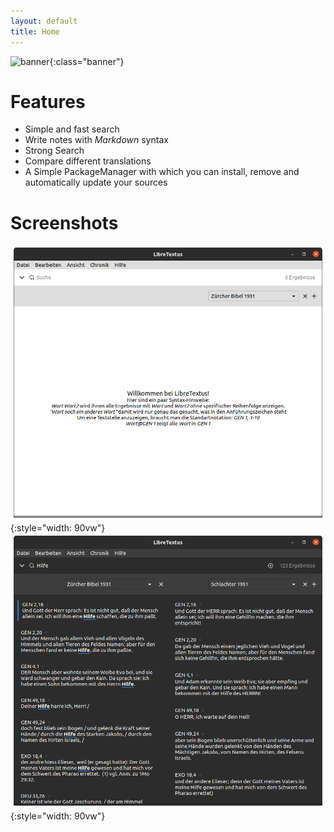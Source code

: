 ```yaml
---
layout: default
title: Home
---
```


![banner](/assets/image/banner4.png){:class="banner"}

# Features

* Simple and fast search
* Write notes with *Markdown* syntax
* Strong Search
* Compare different translations
* A Simple PackageManager with which you can install, remove and automatically update your sources

# Screenshots

![screenshot0](assets/image/screenshots/img00.png){:style="width: 90vw"}
![screenshot1](assets/image/screenshots/d_img01.png){:style="width: 90vw"}
